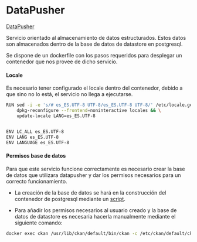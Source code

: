 # DataPusher

[DataPusher](https://github.com/ckan/datapusher)

Servicio orientado al almacenamiento de datos estructurados. Estos datos son almacenados dentro de la base de datos de datastore en postgresql.

Se dispone de un dockerfile con los pasos requeridos para desplegar un contenedor que nos provee de dicho servicio.



#### Locale
Es necesario tener configurado el locale dentro del contenedor, debido a que sino no lo está, el servicio no llega a ejecutarse.


```sh
RUN sed -i -e 's/# es_ES.UTF-8 UTF-8/es_ES.UTF-8 UTF-8/' /etc/locale.gen && \
    dpkg-reconfigure --frontend=noninteractive locales && \
    update-locale LANG=es_ES.UTF-8


ENV LC_ALL es_ES.UTF-8
ENV LANG es_ES.UTF-8
ENV LANGUAGE es_ES.UTF-8
```
#### Permisos base de datos
Para que este servicio funcione correctamente es necesario crear la base de datos que utilizara datapusher y dar los permisos necesarios para un correcto funcionamiento.

* La creación de la base de datos se hará en la construcción del contenedor de postgresql mediante un [script](https://github.com/juanmaLC/Open-Data/blob/main/docker/postgresql/docker-entrypoint-initdb.d/initDataStore.sh).

* Para añadir los permisos necesarios al usuario creado y la base de datos de datastore es necesaria hacerla manualmente mediante el siguiente comando:

```sh
docker exec ckan /usr/lib/ckan/default/bin/ckan -c /etc/ckan/default/ckan.ini datastore set-permissions | docker exec -i db psql -U ckan_default
```
